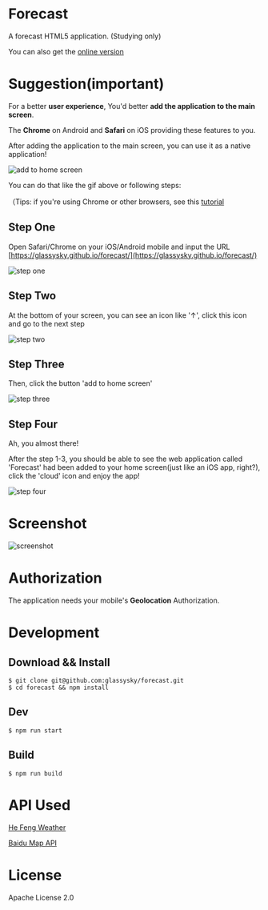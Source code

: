 # Forecast

A forecast HTML5 application. (Studying only)

You can also get the [online version](http://glassysky.github.io/forecast/)

# Suggestion(**important**)

For a better **user experience**, You'd better **add the application to the main screen**.

The **Chrome** on Android and **Safari** on iOS providing these features to you.

After adding the application to the main screen, you can use it as a native application!

![add to home screen](http://on5g3ylir.bkt.clouddn.com/480p.gif)

You can do that like the gif above or following steps:

（Tips: if you're using Chrome or other browsers, see this [tutorial](https://www.howtogeek.com/196087/how-to-add-websites-to-the-home-screen-on-any-smartphone-or-tablet/)

## Step One

Open Safari/Chrome on your iOS/Android mobile and input the URL [https://glassysky.github.io/forecast/](https://glassysky.github.io/forecast/)

![step one](http://on5g3ylir.bkt.clouddn.com/step_one.PNG)

## Step Two

At the bottom of your screen, you can see an icon like '↑', click this icon and go to the next step

![step two](http://on5g3ylir.bkt.clouddn.com/step_two.PNG)

## Step Three

Then, click the button 'add to home screen'

![step three](http://on5g3ylir.bkt.clouddn.com/step_three.PNG)

## Step Four

Ah, you almost there! 

After the step 1-3, you should be able to see the web application called 'Forecast' had been added to your home screen(just like an iOS app, right?), click the 'cloud' icon and enjoy the app!

![step four](http://on5g3ylir.bkt.clouddn.com/step_four.jpg)

# Screenshot

![screenshot](http://on5g3ylir.bkt.clouddn.com/Slice.png)

# Authorization

The application needs your mobile's **Geolocation** Authorization.

# Development

## Download && Install

```
$ git clone git@github.com:glassysky/forecast.git
$ cd forecast && npm install
```

## Dev 

```
$ npm run start
```

## Build

```
$ npm run build
```

# API Used

[He Feng Weather](http://www.heweather.com/documents)

[Baidu Map API](http://lbsyun.baidu.com/index.php?title=jspopular)

# License

Apache License 2.0

